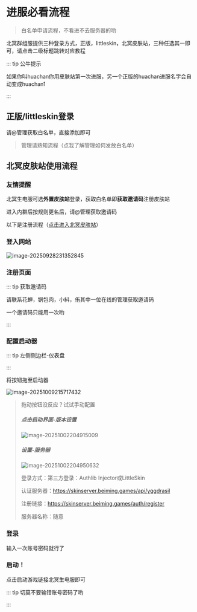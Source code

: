 # 进服必看流程

>白名单申请流程，不看进不去服务器的哟

北冥群组服提供三种登录方式，正版，littleskin，北冥皮肤站，三种任选其一即可，请点击二级标题跳转对应教程

::: tip 公牛提示

如果你叫huachan你用皮肤站第一次进服，另一个正版的huachan进服名字会自动变成huachan1

:::

## 正版/littleskin登录

请@管理获取白名单，直接添加即可

> 管理请熟知流程（点我了解管理如何发放白名单）

## 北冥皮肤站使用流程

### 友情提醒

北冥生电服可选**外置皮肤站**登录，获取白名单即**获取邀请码**注册皮肤站

进入内群后按规则更名后，请@管理获取邀请码

以下是注册流程（[点击进入北冥皮肤站](https://skinserver.beiming.games/)）

### 登入网站

![image-20250928231352845](https://bu.dusays.com/2025/09/28/68d950b8bf9fa.webp)

### 注册页面

::: tip 获取邀请码

请联系花蝉，锅包肉，小紏，侑其中一位在线的管理获取邀请码

一个邀请码只能用一次哟

:::

### 配置启动器

::: tip 左侧侧边栏-仪表盘

:::

将按钮拖至启动器

![image-20251009215717432](C:\Users\15780\AppData\Roaming\Typora\typora-user-images\image-20251009215717432.png)

> 拖动按钮没反应？试试手动配置
>
> ##### 点击启动界面-版本设置
>
> ![image-20251002204915009](https://bu.dusays.com/2025/10/02/68de74cadd519.webp)
>
> ##### 设置-服务器
>
> ![image-20251002204950632](https://bu.dusays.com/2025/10/02/68de74ee80350.webp)
>
> 登录方式：第三方登录：Authlib Injector或LittleSkin
>
> 认证服务器：https://skinserver.beiming.games/api/yggdrasil
>
> 注册链接：https://skinserver.beiming.games/auth/register
>
> 服务器名称：随意

### 登录

输入一次账号密码就行了

### 启动！

点击启动游戏链接北冥生电服即可

::: tip 切莫不要输错账号密码了哟

:::